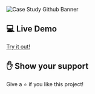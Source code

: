 ![Case Study Github Banner](https://user-images.githubusercontent.com/99132195/222918462-62e13a7f-c113-42d7-993f-16a48d7c9402.png)

## 💻 Live Demo

[Try it out!](https://tomekswitecki.github.io/homework-case-study/)

## ✋ Show your support

Give a ⭐️ if you like this project!

